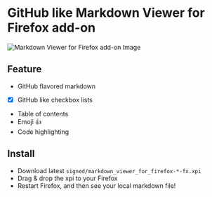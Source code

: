 # GitHub like Markdown Viewer for Firefox add-on
![Markdown Viewer for Firefox add-on Image](https://i.imgur.com/IGN4GcX.png)

## Feature
- GitHub flavored markdown
- [x] GitHub like checkbox lists
- Table of contents
- Emoji :+1:
- Code highlighting

## Install
- Download latest `signed/markdown_viewer_for_firefox-*-fx.xpi`
- Drag & drop the xpi to your Firefox
- Restart Firefox, and then see your local markdown file!
